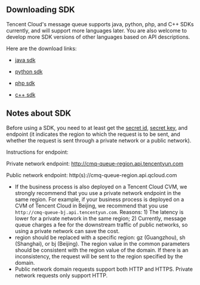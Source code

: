 ## Downloading SDK

Tencent Cloud's message queue supports java, python, php, and C++ SDKs currently, and will support more languages later. You are also welcome to develop more SDK versions of other languages based on API descriptions.

Here are the download links:

- [java sdk](http://cmqsdk-10016717.cos.myqcloud.com/qc_cmq_java_sdk_V1.0.3.zip)


- [python sdk](http://cmqsdk-10016717.cos.myqcloud.com/qc_cmq_python_sdk_V1.0.3.zip)


- [php sdk](http://cmqsdk-10016717.cos.myqcloud.com/qc_cmq_php_sdk_V1.0.3.zip)


- [c++ sdk](http://cmqsdk-10016717.cos.myqcloud.com/qc_cmq_cpp_sdk_V1.0.3.zip)


## Notes about SDK

Before using a SDK, you need to at least get the [secret id](https://console.cloud.tencent.com/capi), [secret key](https://console.cloud.tencent.com/capi), and endpoint (it indicates the region to which the request is to be sent, and whether the request is sent through a private network or a public network).

Instructions for endpoint:
	
Private network endpoint: http://cmq-queue-region.api.tencentyun.com

Public network endpoint: http(s)://cmq-queue-region.api.qcloud.com

- If the business process is also deployed on a Tencent Cloud CVM, we strongly recommend that you use a private network endpoint in the same region. For example, if your business process is deployed on a CVM of Tencent Cloud in Beijing, we recommend that you use `http://cmq-queue-bj.api.tencentyun.com`.
Reasons: 1) The latency is lower for a private network in the same region; 2) Currently, message queue charges a fee for the downstream traffic of public networks, so using a private network can save the cost.
- region should be replaced with a specific region: gz (Guangzhou), sh (Shanghai), or bj (Beijing). The region value in the common parameters should be consistent with the region value of the domain. If there is an inconsistency, the request will be sent to the region specified by the domain.
- Public network domain requests support both HTTP and HTTPS. Private network requests only support HTTP.

